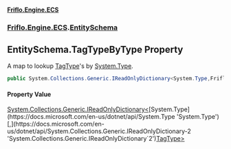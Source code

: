 #### [Friflo.Engine.ECS](index.md 'index')
### [Friflo.Engine.ECS](Friflo.Engine.ECS.md 'Friflo.Engine.ECS').[EntitySchema](EntitySchema.md 'Friflo.Engine.ECS.EntitySchema')

## EntitySchema.TagTypeByType Property

A map to lookup [TagType](TagType.md 'Friflo.Engine.ECS.TagType')'s by [System.Type](https://docs.microsoft.com/en-us/dotnet/api/System.Type 'System.Type').

```csharp
public System.Collections.Generic.IReadOnlyDictionary<System.Type,Friflo.Engine.ECS.TagType> TagTypeByType { get; }
```

#### Property Value
[System.Collections.Generic.IReadOnlyDictionary&lt;](https://docs.microsoft.com/en-us/dotnet/api/System.Collections.Generic.IReadOnlyDictionary-2 'System.Collections.Generic.IReadOnlyDictionary`2')[System.Type](https://docs.microsoft.com/en-us/dotnet/api/System.Type 'System.Type')[,](https://docs.microsoft.com/en-us/dotnet/api/System.Collections.Generic.IReadOnlyDictionary-2 'System.Collections.Generic.IReadOnlyDictionary`2')[TagType](TagType.md 'Friflo.Engine.ECS.TagType')[&gt;](https://docs.microsoft.com/en-us/dotnet/api/System.Collections.Generic.IReadOnlyDictionary-2 'System.Collections.Generic.IReadOnlyDictionary`2')